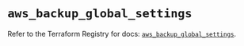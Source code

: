# `aws_backup_global_settings`

Refer to the Terraform Registry for docs: [`aws_backup_global_settings`](https://registry.terraform.io/providers/hashicorp/aws/5.92.0/docs/resources/backup_global_settings).
